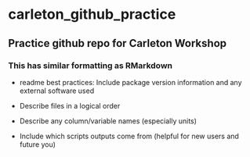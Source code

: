 # carleton_github_practice
## Practice github repo for Carleton Workshop
### This has similar formatting as RMarkdown

- readme best practices: Include package version information and any external software used

- Describe files in a logical order

- Describe any column/variable names (especially units)

- Include which scripts outputs come from (helpful for new users and future you)
